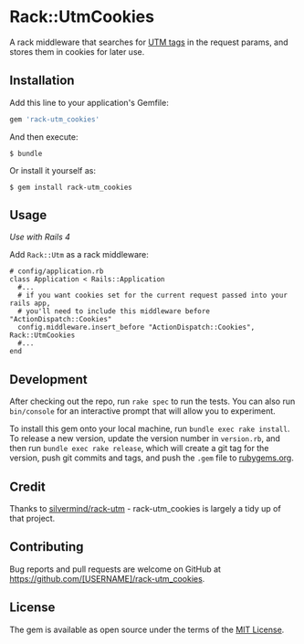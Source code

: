 # Rack::UtmCookies

A rack middleware that searches for [UTM tags](https://support.google.com/analytics/answer/1033867?hl=en) in the request params, and stores them in cookies for later use.

## Installation

Add this line to your application's Gemfile:

```ruby
gem 'rack-utm_cookies'
```

And then execute:

    $ bundle

Or install it yourself as:

    $ gem install rack-utm_cookies


## Usage

*Use with Rails 4*

Add `Rack::Utm` as a rack middleware:

    # config/application.rb
    class Application < Rails::Application
      #...
      # if you want cookies set for the current request passed into your rails app,
      # you'll need to include this middleware before "ActionDispatch::Cookies"
      config.middleware.insert_before "ActionDispatch::Cookies", Rack::UtmCookies
      #...
    end

## Development

After checking out the repo, run `rake spec` to run the tests. You can also run `bin/console` for an interactive prompt that will allow you to experiment.

To install this gem onto your local machine, run `bundle exec rake install`. To release a new version, update the version number in `version.rb`, and then run `bundle exec rake release`, which will create a git tag for the version, push git commits and tags, and push the `.gem` file to [rubygems.org](https://rubygems.org).

## Credit

Thanks to [silvermind/rack-utm](https://github.com/silvermind/rack-utm) - rack-utm_cookies is largely a tidy up of that project.

## Contributing

Bug reports and pull requests are welcome on GitHub at https://github.com/[USERNAME]/rack-utm_cookies.


## License

The gem is available as open source under the terms of the [MIT License](http://opensource.org/licenses/MIT).

